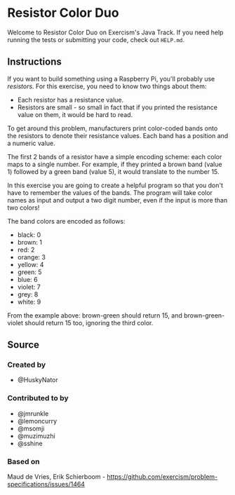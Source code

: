 # Resistor Color Duo

Welcome to Resistor Color Duo on Exercism's Java Track.
If you need help running the tests or submitting your code, check out `HELP.md`.

## Instructions

If you want to build something using a Raspberry Pi, you'll probably use _resistors_.
For this exercise, you need to know two things about them:

- Each resistor has a resistance value.
- Resistors are small - so small in fact that if you printed the resistance value on them, it would
  be hard to read.

To get around this problem, manufacturers print color-coded bands onto the resistors to denote their
resistance values.
Each band has a position and a numeric value.

The first 2 bands of a resistor have a simple encoding scheme: each color maps to a single number.
For example, if they printed a brown band (value 1) followed by a green band (value 5), it would
translate to the number 15.

In this exercise you are going to create a helpful program so that you don't have to remember the
values of the bands.
The program will take color names as input and output a two digit number, even if the input is more
than two colors!

The band colors are encoded as follows:

- black: 0
- brown: 1
- red: 2
- orange: 3
- yellow: 4
- green: 5
- blue: 6
- violet: 7
- grey: 8
- white: 9

From the example above:
brown-green should return 15, and
brown-green-violet should return 15 too, ignoring the third color.

## Source

### Created by

- @HuskyNator

### Contributed to by

- @jmrunkle
- @lemoncurry
- @msomji
- @muzimuzhi
- @sshine

### Based on

Maud de Vries, Erik Schierboom - https://github.com/exercism/problem-specifications/issues/1464
